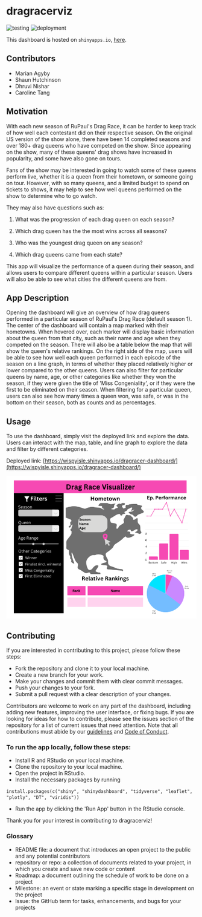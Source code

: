 # dragracerviz

![testing](https://github.com/UBC-MDS/dragracerviz/actions/workflows/testing.yml/badge.svg)
![deployment](https://github.com/UBC-MDS/dragracerviz/actions/workflows/deploy-app.yaml/badge.svg)


This dashboard is hosted on `shinyapps.io`, [here](https://wispyisle.shinyapps.io/dragracer-dashboard/).

## Contributors

-   Marian Agyby
-   Shaun Hutchinson
-   Dhruvi Nishar
-   Caroline Tang

## Motivation

With each new season of RuPaul's Drag Race, it can be harder to keep track of how well each contestant did on their respective season. On the original US version of the show alone, there have been 14 completed seasons and over 180+ drag queens who have competed on the show. Since appearing on the show, many of these queens' drag shows have increased in popularity, and some have also gone on tours.

Fans of the show may be interested in going to watch some of these queens perform live, whether it is a queen from their hometown, or someone going on tour. However, with so many queens, and a limited budget to spend on tickets to shows, it may help to see how well queens performed on the show to determine who to go watch.

They may also have questions such as:

1.  What was the progression of each drag queen on each season?

2.  Which drag queen has the the most wins across all seasons?

3.  Who was the youngest drag queen on any season?

4.  Which drag queens came from each state?

This app will visualize the performance of a queen during their season, and allows users to compare different queens within a particular season. Users will also be able to see what cities the different queens are from.

## App Description

Opening the dashboard will give an overview of how drag queens performed in a particular season of RuPaul's Drag Race (default season 1). The center of the dashboard will contain a map marked with their hometowns. When hovered over, each marker will display basic information about the queen from that city, such as their name and age when they competed on the season. There will also be a table below the map that will show the queen's relative rankings. On the right side of the map, users will be able to see how well each queen performed in each episode of the season on a line graph, in terms of whether they placed relatively higher or lower compared to the other queens. Users can also filter for particular queens by name, age, or other categories like whether they won the season, if they were given the title of 'Miss Congeniality', or if they were the first to be eliminated on their season. When filtering for a particular queen, users can also see how many times a queen won, was safe, or was in the bottom on their season, both as counts and as percentages.

## Usage
To use the dashboard, simply visit the deployed link and explore the data. Users can interact with the map, table, and line graph to explore the data and filter by different categories.

Deployed link: [https://wispyisle.shinyapps.io/dragracer-dashboard/](https://wispyisle.shinyapps.io/dragracer-dashboard/)

![dashboard proposal](img/dashboard.png)

## Contributing
If you are interested in contributing to this project, please follow these steps:

- Fork the repository and clone it to your local machine.
- Create a new branch for your work.
- Make your changes and commit them with clear commit messages.
- Push your changes to your fork.
- Submit a pull request with a clear description of your changes.

Contributors are welcome to work on any part of the dashboard, including adding new features, improving the user interface, or fixing bugs. If you are looking for ideas for how to contribute, please see the issues section of the repository for a list of current issues that need attention. 
Note that all contributions must abide by our [guidelines](CONTRIBUTING.md) and [Code of Conduct](CODE_OF_CONDUCT.md).

### To run the app locally, follow these steps:

- Install R and RStudio on your local machine.
- Clone the repository to your local machine.
- Open the project in RStudio.
- Install the necessary packages by running 
```
install.packages(c("shiny", "shinydashboard", "tidyverse", "leaflet", "plotly", "DT", "viridis"))
```
- Run the app by clicking the 'Run App' button in the RStudio console.

Thank you for your interest in contributing to dragracerviz!

### Glossary
- README file: a document that introduces an open project to the public and any potential contributors
- repository or repo: a collection of documents related to your project, in which you create and save new code or content
- Roadmap: a document outlining the schedule of work to be done on a project
- Milestone: an event or state marking a specific stage in development on the project
- Issue: the GitHub term for tasks, enhancements, and bugs for your projects
